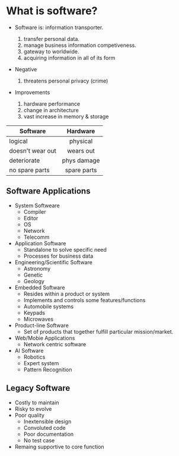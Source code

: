 # What is software?

* Software is: information transporter.
	1. transfer personal data.
	2. manage business information competiveness.
	3. gateway to worldwide.
	4. acquiring information in all of its form

* Negative
	1. threatens personal privacy (crime)

* Improvements
	1. hardware performance
	2. change in architecture
	3. vast increase in memory & storage

| Software         | Hardware      |
| -------------    |:-------------:|
| logical          | physical      |
| doesn't wear out | wears out     |
| deteriorate      | phys damage   |
| no spare parts   | spare parts   |


## Software Applications
* System Softweare
	* Compiler
	* Editor
	* OS
	* Network
	* Telecomm
* Application Software
	* Standalone to solve specific need
	* Processes for business data
* Engineering/Scientific Software
	* Astronomy
	* Genetic
	* Geology
* Embedded Software
	* Resides within a product or system
	* Implements and controls some features/functions
	* Automobile systems
	* Keypads
	* Microwaves
* Product-line Software
	* Set of products that together fulfill particular mission/market.
* Web/Mobie Applications
	* Network centric software
* AI Software
	* Robotics
	* Expert system
	* Pattern Recognition

## Legacy Software
* Costly to maintain
* Risky to evolve
* Poor quality
	* Inextensible design
	* Convoluted code
	* Poor documentation
	* No test case
* Remaing supportive to core function
	





